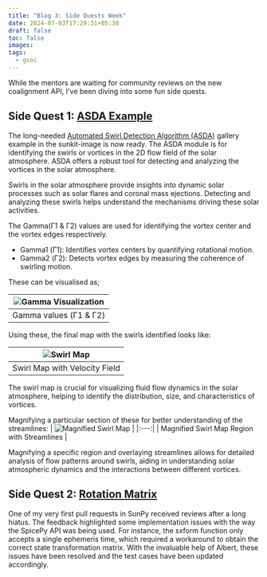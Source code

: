 ```yaml
---
title: "Blog 3: Side Quests Week"
date: 2024-07-03T17:29:31+05:30
draft: false
toc: false
images:
tags:
  - gsoc
---
```


While the mentors are waiting for community reviews on the new coalignment API, I've been diving into some fun side quests.


## Side Quest 1: [ASDA Example](https://github.com/sunpy/sunkit-image/pull/218)
The long-needed [Automated Swirl Detection Algorithm (ASDA)](https://doi.org/10.3847/1538-4357/aabd34) gallery example in the sunkit-image is now ready. The ASDA module is for identifying the swirls or vortices in the 2D flow field of the solar atmosphere. ASDA offers a robust tool for detecting and analyzing the vortices in the solar atmosphere.

Swirls in the solar atmosphere provide insights into dynamic solar processes such as solar flares and coronal mass ejections. Detecting and analyzing these swirls helps understand the mechanisms driving these solar activities.

The Gamma(Γ1 & Γ2) values are used for identifying the vortex center and the vortex edges respectively. 
- Gamma1 (Γ1): Identifies vortex centers by quantifying rotational motion.
- Gamma2 (Γ2): Detects vortex edges by measuring the coherence of swirling motion.

These can be visualised as;

| ![Gamma Visualization](/images/gammas.png)  |
|:---:|
|  Gamma values (Γ1 & Γ2) |

Using these, the final map with the swirls identified looks like:

| ![Swirl Map ](/images/detected_swirls.png)  |
|:---:|
|  Swirl Map with Velocity Field |

The swirl map is crucial for visualizing fluid flow dynamics in the solar atmosphere, helping to identify the distribution, size, and characteristics of vortices.


Magnifying a particular section of these for better understanding of the streamlines:
| ![Magnified Swirl Map ](/images/magnified_swirls.png)  |
|:---:|
|  Magnified Swirl Map Region with Streamlines |

Magnifying a specific region and overlaying streamlines allows for detailed analysis of flow patterns around swirls, aiding in understanding solar atmospheric dynamics and the interactions between different vortices.


## Side Quest 2: [Rotation Matrix](https://github.com/sunpy/sunpy/pull/7452)

One of my very first pull requests in SunPy received reviews after a long hiatus. The feedback highlighted some implementation issues with the way the SpicePy API was being used. For instance, the sxform function only accepts a single ephemeris time, which required a workaround to obtain the correct state transformation matrix. 
With the invaluable help of Albert, these issues have been resolved and the test cases have been updated accordingly.